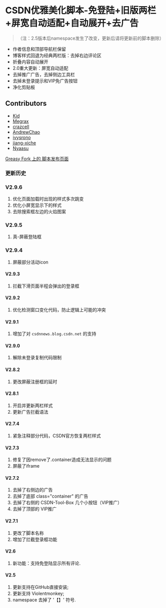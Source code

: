 # CSDN优雅美化脚本-免登陆+旧版两栏+屏宽自动适配+自动展开+去广告

> （注：2.5版本后namespace发生了改变，更新后请将更新前的脚本删除）

* 作者信息和顶部导航栏保留
* 博客样式回退为经典两栏版：去掉右边评论区
* 折叠内容自动展开
* 2.0重大更新：屏宽自动适配
* 去掉推广广告，去掉侧边工具栏
* 去掉未登录提示和VIP免广告按钮
* 净化剪贴板

## Contributors

* [Kid](https://github.com/kidonng)
* [Megrax](https://github.com/Megrax)
* [crazcell](https://github.com/crazcell)
* [AndrewChao](https://github.com/AndrewChao)
* [ivysrono](https://github.com/ivysrono)
* [jiang-xiche](https://github.com/jiang-xiche)
* [Nyaasu](https://github.com/Nyaasu66)

[Greasy Fork 上的 脚本发布页面](https://greasyfork.org/zh-CN/scripts/373974)

### 更新历史

### V2.9.6

1. 优化页面加载时出现的样式多次跳变
2. 优化小屏宽显示下的样式
3. 去除搜索框左边的火焰图案

### V2.9.5

1. 真-屏蔽登陆框

### V2.9.4

1. 屏蔽部分活动icon

#### V2.9.3

1. 拦截下滑页面半程会弹出的登录框

#### V2.9.2

1. 优化检测窗口变化代码，防止逻辑上可能的冲突

#### V2.9.1

1. 增加了对 `csdnnews.blog.csdn.net` 的支持

#### V2.9.0

1. 解除未登录复制代码限制

#### V2.8.2

1. 更改屏蔽注册框的延时

#### V2.8.1

1. 开启并更新两栏样式
2. 更新广告拦截语法

#### V2.7.4

1. 紧急注释部分代码，CSDN官方恢复两栏样式

#### V2.7.3

1. 修复了因remove了.container造成无法显示的问题
2. 屏蔽了iframe

#### V2.7.2

1. 去掉了右侧边的广告
2. 去掉了底部 class="container" 的广告
3. 去掉了右侧的 CSDN-Tool-Box 几个小按钮（VIP推广）
4. 去掉了顶部的 VIP推广

#### V2.7.1

1. 更改了脚本名称
2. 增加了拦截登录框功能

#### V2.6

1. 新功能：支持免登陆显示所有评论.

#### V2.5

1. 更新支持在GitHub直接安装;
2. 更新支持 Violentmonkey;
3. namespace 去掉了 '【】' 符号.
